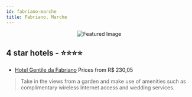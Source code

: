 ```yaml
---
id: fabriano-marche
title: Fabriano, Marche
---
```


<center><img src="https://i.travelapi.com/hotels/3000000/2220000/2212800/2212770/141747dc_z.jpg" alt="Featured Image" /></center>


##  4 star hotels - ⭐️⭐️⭐️⭐️

-    [Hotel Gentile da Fabriano](https://us.hurb.com/hotels/fabriano/hotel-gentile-da-fabriano-JNP-JP348505?cmp=18055) Prices from R$ 230,05
   > Take in the views from a garden and make use of amenities such as complimentary wireless Internet access and wedding services.
